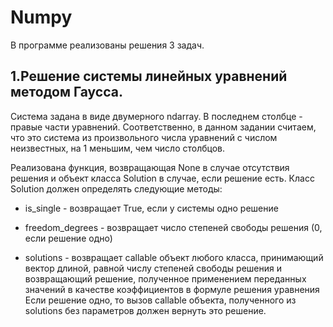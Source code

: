 # Numpy

В программе реализованы решения 3 задач.

## 1.Решение системы линейных уравнений методом Гаусса.

Система задана в виде двумерного ndarray. В последнем столбце - правые части уравнений.
Соответственно, в данном задании считаем, что это система из произвольного числа уравнений с числом неизвестных, на 1 меньшим, чем число столбцов.

Реализована функция, возвращающая None в случае отсутствия решения и объект класса Solution в случае, если решение есть.
Класс Solution должен определять следующие методы:

- is_single - возвращает True, если у системы одно решение

- freedom_degrees - возвращает число степеней свободы решения (0, если решение одно)

- solutions - возвращает callable объект любого класса, принимающий вектор длиной, равной числу степеней свободы решения и возвращающий решение, полученное применением переданных значений в качестве коэффициентов в формуле решения уравнения
Если решение одно, то вызов callable объекта, полученного из solutions без параметров должен вернуть это решение.


